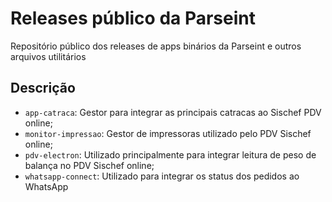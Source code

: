 # Releases público da Parseint
Repositório público dos releases de apps binários da Parseint e outros arquivos utilitários

## Descrição

 - `app-catraca`: Gestor para integrar as principais catracas ao Sischef PDV online;
 - `monitor-impressao`: Gestor de impressoras utilizado pelo PDV Sischef online;
 - `pdv-electron`: Utilizado principalmente para integrar leitura de peso de balança no PDV Sischef online;
 - `whatsapp-connect`: Utilizado para integrar os status dos pedidos ao WhatsApp


